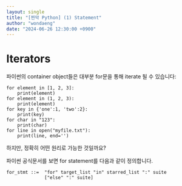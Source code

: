 ```yaml
---
layout: single
title: "[찐막 Python] (1) Statement"
author: "wondaeng"
date: "2024-06-26 12:30:00 +0900"
---
```


# Iterators
파이썬의 container object들은 대부분 for문을 통해 iterate 될 수 있습니다:

```
for element in [1, 2, 3]:
    print(element)
for element in (1, 2, 3):
    print(element)
for key in {'one':1, 'two':2}:
    print(key)
for char in "123":
    print(char)
for line in open("myfile.txt"):
    print(line, end='')
```
하지만, 정확히 어떤 원리로 가능한 것일까요?

파이썬 공식문서를 보면 for statement를 다음과 같이 정의합니다.

```
for_stmt ::=  "for" target_list "in" starred_list ":" suite
              ["else" ":" suite]
```
